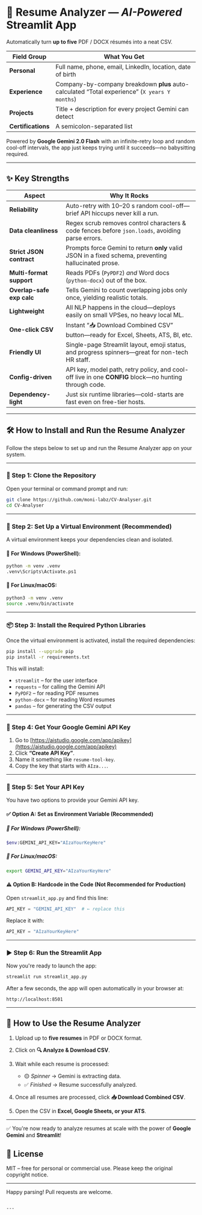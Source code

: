 # 📄 Resume Analyzer — *AI-Powered* Streamlit App

Automatically turn **up to five** PDF / DOCX résumés into a neat CSV.

| Field Group     | What You Get                                                                                         |
|-----------------|-------------------------------------------------------------------------------------------------------|
| **Personal**    | Full name, phone, email, LinkedIn, location, date of birth                                            |
| **Experience**  | Company-by-company breakdown **plus** auto-calculated “Total experience” (`X years Y months`)         |
| **Projects**    | Title + description for every project Gemini can detect                                               |
| **Certifications** | A semicolon-separated list                                                                         |

Powered by **Google Gemini 2.0 Flash** with an infinite-retry loop and random cool-off intervals, the app just keeps trying until it succeeds—no babysitting required.

---

## ✨ Key Strengths

| Aspect                    | Why It Rocks                                                                                                      |
|---------------------------|--------------------------------------------------------------------------------------------------------------------|
| **Reliability**           | Auto-retry with 10–20 s random cool-off—brief API hiccups never kill a run.                                        |
| **Data cleanliness**      | Regex scrub removes control characters & code fences before `json.loads`, avoiding parse errors.                   |
| **Strict JSON contract**  | Prompts force Gemini to return **only** valid JSON in a fixed schema, preventing hallucinated prose.               |
| **Multi-format support**  | Reads PDFs (`PyPDF2`) *and* Word docs (`python-docx`) out of the box.                                              |
| **Overlap-safe exp calc** | Tells Gemini to count overlapping jobs only once, yielding realistic totals.                                       |
| **Lightweight**           | All NLP happens in the cloud—deploys easily on small VPSes, no heavy local ML.                                     |
| **One-click CSV**         | Instant “📥 Download Combined CSV” button—ready for Excel, Sheets, ATS, BI, etc.                                   |
| **Friendly UI**           | Single-page Streamlit layout, emoji status, and progress spinners—great for non-tech HR staff.                     |
| **Config-driven**         | API key, model path, retry policy, and cool-off live in one **CONFIG** block—no hunting through code.              |
| **Dependency-light**      | Just six runtime libraries—cold-starts are fast even on free-tier hosts.                                           |

---

## 🛠 How to Install and Run the Resume Analyzer

Follow the steps below to set up and run the Resume Analyzer app on your system.

---

### 🔁 Step 1: Clone the Repository

Open your terminal or command prompt and run:

```bash
git clone https://github.com/moni-labz/CV-Analyser.git
cd CV-Analyser
````

---

### 🐍 Step 2: Set Up a Virtual Environment (Recommended)

A virtual environment keeps your dependencies clean and isolated.

#### 🔹 For **Windows** (PowerShell):

```bash
python -m venv .venv
.venv\Scripts\Activate.ps1
```

#### 🔹 For **Linux/macOS**:

```bash
python3 -m venv .venv
source .venv/bin/activate
```

---

### 📦 Step 3: Install the Required Python Libraries

Once the virtual environment is activated, install the required dependencies:

```bash
pip install --upgrade pip
pip install -r requirements.txt
```

This will install:

* `streamlit` – for the user interface
* `requests` – for calling the Gemini API
* `PyPDF2` – for reading PDF resumes
* `python-docx` – for reading Word resumes
* `pandas` – for generating the CSV output

---

### 🔑 Step 4: Get Your Google Gemini API Key

1. Go to [https://aistudio.google.com/app/apikey](https://aistudio.google.com/app/apikey)
2. Click **“Create API Key”**.
3. Name it something like `resume-tool-key`.
4. Copy the key that starts with `AIza...`.

---

### 🔐 Step 5: Set Your API Key

You have two options to provide your Gemini API key.

#### ✅ Option A: Set as Environment Variable (Recommended)

##### 🔹 For **Windows** (PowerShell):

```bash
$env:GEMINI_API_KEY="AIzaYourKeyHere"
```

##### 🔹 For **Linux/macOS**:

```bash
export GEMINI_API_KEY="AIzaYourKeyHere"
```

#### ⚠️ Option B: Hardcode in the Code (Not Recommended for Production)

Open `streamlit_app.py` and find this line:

```python
API_KEY = "GEMINI_API_KEY"  # ← replace this
```

Replace it with:

```python
API_KEY = "AIzaYourKeyHere"
```

---

### ▶️ Step 6: Run the Streamlit App

Now you're ready to launch the app:

```bash
streamlit run streamlit_app.py
```

After a few seconds, the app will open automatically in your browser at:

```
http://localhost:8501
```

---

## 🚀 How to Use the Resume Analyzer

1. Upload up to **five resumes** in PDF or DOCX format.
2. Click on **🔍 Analyze & Download CSV**.
3. Wait while each resume is processed:

   * 🟡 *Spinner* → Gemini is extracting data.
   * ✅ *Finished* → Resume successfully analyzed.
4. Once all resumes are processed, click **📥 Download Combined CSV**.
5. Open the CSV in **Excel, Google Sheets, or your ATS**.

---

✅ You're now ready to analyze resumes at scale with the power of **Google Gemini** and **Streamlit**!





## 📝 License

MIT – free for personal or commercial use. Please keep the original copyright notice.

---

Happy parsing! Pull requests are welcome.

````

---
